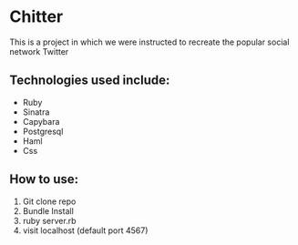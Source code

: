 
Chitter
=======

This is a project in which we were instructed to recreate the popular social network Twitter

Technologies used include:
-----------------------
- Ruby
- Sinatra
- Capybara
- Postgresql
- Haml
- Css

How to use: 
-------------
1. Git clone repo 
2. Bundle Install
3. ruby server.rb
4. visit localhost (default port 4567)

